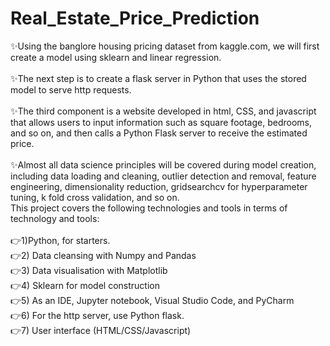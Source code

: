 # Real_Estate_Price_Prediction
✨Using the banglore housing pricing dataset from kaggle.com, we will first create a model using sklearn and linear regression.<br>
<br>
✨The next step is to create a flask server in Python that uses the stored model to serve http requests.<br>
<br>
✨The third component is a website developed in html, CSS, and javascript that allows users to input information such as square footage, bedrooms, and so on, and then calls a Python Flask server to receive the estimated price.<br>
<br>
✨Almost all data science principles will be covered during model creation, including data loading and cleaning, outlier detection and removal, feature engineering, dimensionality reduction, gridsearchcv for hyperparameter tuning, k fold cross validation, and so on.<br> 
This project covers the following technologies and tools in terms of technology and tools:<br>
<br>
👉1)Python, for starters.<br>
👉2) Data cleansing with Numpy and Pandas<br>
👉3) Data visualisation with Matplotlib<br>
👉4) Sklearn for model construction<br>
👉5) As an IDE, Jupyter notebook, Visual Studio Code, and PyCharm<br>
👉6) For the http server, use Python flask.<br>
👉7) User interface (HTML/CSS/Javascript)<br>
